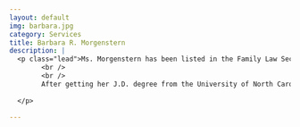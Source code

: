 ```yaml
---
layout: default
img: barbara.jpg
category: Services
title: Barbara R. Morgenstern
description: |
  <p class="lead">Ms. Morgenstern has been listed in the Family Law Section of Best Lawyers in America since 1997, and was recently named Best Family Lawyer in Greensboro by <em>Best Lawyers in America</em>.
  		<br />
  		<br />
  		After getting her J.D. degree from the University of North Carolina School of Law in 1986, Ms. Morgenstern started her own firm in 1993. <a href="http://">Click here for more information about Ms. Morgenstern.</a>
  
  </p>

---
```

